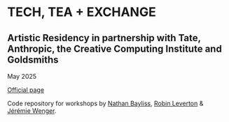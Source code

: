 # TECH, TEA + EXCHANGE

## Artistic Residency in partnership with Tate, Anthropic, the Creative Computing Institute and Goldsmiths

May 2025

[Official page](https://www.tate.org.uk/whats-on/tate-modern/electric-dreams/tech-tea--exchange)

Code repository for workshops by [Nathan Bayliss](https://practice.nathanbayliss.tv/), [Robin Leverton](https://robinlevertonart.com/) & [Jérémie Wenger](https://jeremiewenger.com/).
